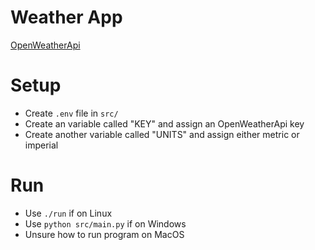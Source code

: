 # Weather App

[OpenWeatherApi](https://openweathermap.org/api)

# Setup

- Create `.env` file in `src/`
- Create an variable called "KEY" and assign an OpenWeatherApi key
- Create another variable called "UNITS" and assign either metric or imperial

# Run

- Use `./run` if on Linux
- Use `python src/main.py` if on Windows
- Unsure how to run program on MacOS
